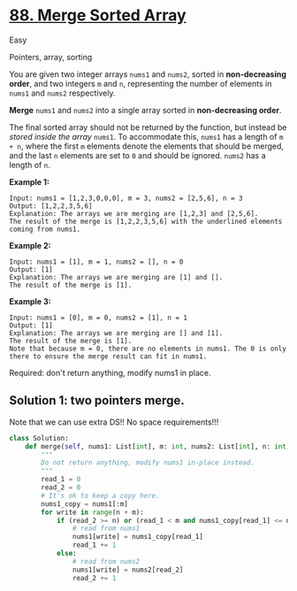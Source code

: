 # [88. Merge Sorted Array](https://leetcode.com/problems/merge-sorted-array/)

Easy

Pointers, array, sorting

You are given two integer arrays `nums1` and `nums2`, sorted in **non-decreasing order**, and two integers `m` and `n`, representing the number of elements in `nums1` and `nums2` respectively.

**Merge** `nums1` and `nums2` into a single array sorted in **non-decreasing order**.

The final sorted array should not be returned by the function, but instead be *stored inside the array* `nums1`. To accommodate this, `nums1` has a length of `m + n`, where the first `m` elements denote the elements that should be merged, and the last `n` elements are set to `0` and should be ignored. `nums2` has a length of `n`.

 

**Example 1:**

```
Input: nums1 = [1,2,3,0,0,0], m = 3, nums2 = [2,5,6], n = 3
Output: [1,2,2,3,5,6]
Explanation: The arrays we are merging are [1,2,3] and [2,5,6].
The result of the merge is [1,2,2,3,5,6] with the underlined elements coming from nums1.
```

**Example 2:**

```
Input: nums1 = [1], m = 1, nums2 = [], n = 0
Output: [1]
Explanation: The arrays we are merging are [1] and [].
The result of the merge is [1].
```

**Example 3:**

```
Input: nums1 = [0], m = 0, nums2 = [1], n = 1
Output: [1]
Explanation: The arrays we are merging are [] and [1].
The result of the merge is [1].
Note that because m = 0, there are no elements in nums1. The 0 is only there to ensure the merge result can fit in nums1.
```

 

Required: don't return anything, modify nums1 in place.



## Solution 1: two pointers merge.

Note that we can use extra DS!! No space requirements!!!

```python
class Solution:
    def merge(self, nums1: List[int], m: int, nums2: List[int], n: int) -> None:
        """
        Do not return anything, modify nums1 in-place instead.
        """
        read_1 = 0
        read_2 = 0
        # It's ok to keep a copy here.
        nums1_copy = nums1[:m]
        for write in range(n + m):
            if (read_2 >= n) or (read_1 < m and nums1_copy[read_1] <= nums2[read_2]):
                # read from nums1
                nums1[write] = nums1_copy[read_1]
                read_1 += 1
            else:
                # read from nums2
                nums1[write] = nums2[read_2]
                read_2 += 1
```

